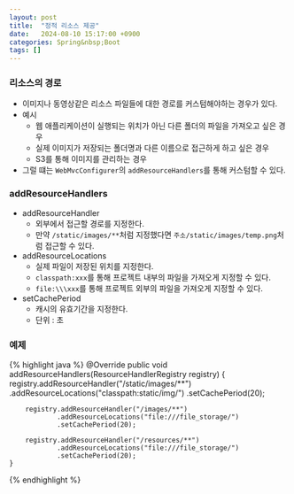 ```yaml
---
layout: post
title:  "정적 리소스 제공"
date:   2024-08-10 15:17:00 +0900
categories: Spring&nbsp;Boot
tags: []
---
```


### 리소스의 경로

- 이미지나 동영상같은 리소스 파일들에 대한 경로를 커스텀해야하는 경우가 있다.
- 예시
    - 웹 애플리케이션이 실행되는 위치가 아닌 다른 폴더의 파일을 가져오고 싶은 경우
    - 실제 이미지가 저장되는 폴더명과 다른 이름으로 접근하게 하고 싶은 경우
    - S3를 통해 이미지를 관리하는 경우
- 그럴 떄는 `WebMvcConfigurer`의 `addResourceHandlers`를 통해 커스텀할 수 있다.

### addResourceHandlers

- addResourceHandler
    - 외부에서 접근할 경로를 지정한다.
    - 만약 `/static/images/**`처럼 지정했다면 `주소/static/images/temp.png`처럼 접근할 수 있다.
- addResourceLocations
    - 실제 파일이 저장된 위치를 지정한다.
    - `classpath:xxx`를 통해 프로젝트 내부의 파일을 가져오게 지정할 수 있다.
    - `file:\\\xxx`를 통해 프로젝트 외부의 파일을 가져오게 지정할 수 있다.
- setCachePeriod
    - 캐시의 유효기간을 지정한다.
    - 단위 : 초

### 예제

{% highlight java %}
@Override
    public void addResourceHandlers(ResourceHandlerRegistry registry) {
        registry.addResourceHandler("/static/images/**")
                .addResourceLocations("classpath:static/img/")
                .setCachePeriod(20);

        registry.addResourceHandler("/images/**")
                .addResourceLocations("file:///file_storage/")
                .setCachePeriod(20);

        registry.addResourceHandler("/resources/**")
                .addResourceLocations("file:///file_storage/")
                .setCachePeriod(20);
    }
{% endhighlight %}